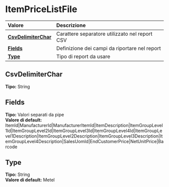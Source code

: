 # ItemPriceListFile

| Valore | Descrizione |
| :--- | :--- |
| [**CsvDelimiterChar**](itempricelistfile.md#csvdelimiterchar) | Carattere separatore utilizzato nel report CSV |
| [**Fields**](itempricelistfile.md#fields) | Definizione dei campi da riportare nel report |
| [**Type**](itempricelistfile.md#type) | Tipo di report da usare |

## CsvDelimiterChar

**Tipo:** String

## Fields

**Tipo:** Valori separati da pipe  
**Valore di default:** ItemId\|ManufacturerId\|ManufacturerItemId\|ItemDescription\|ItemGroupLevel1Id\|ItemGroupLevel2Id\|ItemGroupLevel3Id\|ItemGroupLevel4Id\|ItemGroupLevel1Description\|ItemGroupLevel2Description\|ItemGroupLevel3Description\|ItemGroupLevel4Description\|SalesUomId\|EndCustomerPrice\|NetUnitPrice\|Barcode

## Type

**Tipo:** String  
**Valore di default:** Metel

